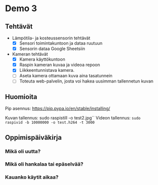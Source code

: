 # Demo 3

## Tehtävät

- Lämpötila- ja kosteussensorin tehtävät
  - [X] Sensori toimintakuntoon ja dataa ruutuun
  - [X] Sensorin dataa Google Sheetsiin
- Kameran tehtävät
  - [X] Kamera käyttökuntoon
  - [X] Raspin kameran kuvaa ja videoa repoon
  - [X] Liikkeentunnistava kamera.
  - [ ] Aseta kamera ottamaan kuva aina tasatunnein
  - [ ] Toteuta web-palvelin, josta voi hakea uusimman tallennetun kuvan

## Huomioita

Pip asennus: https://pip.pypa.io/en/stable/installing/

Kuvan tallennus: sudo raspistill -o test2.jpg``
Videon tallennus: `sudo raspivid -b 10000000 -o test.h264 -t 3000`

## Oppimispäiväkirja

### Mikä oli uutta?

### Mikä oli hankalaa tai epäselvää?

### Kauanko käytit aikaa?
